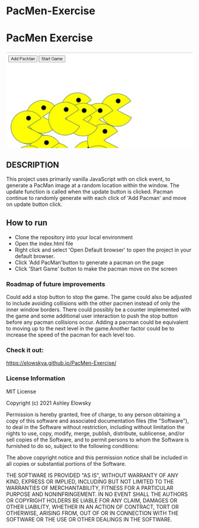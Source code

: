 # PacMen-Exercise
<h1>PacMen Exercise</h1>
<img src="/images/pacman.JPG">

<h2>DESCRIPTION</h2>
<p>This project uses primarily vanilla JavaScript with on click event, to generate a PacMan image at a random location within the window. The update function is called when the update button is clicked.
    Pacman continue to randomly generate with each click of 'Add Pacman' and move on update button click.</p>

<h2>How to run</h2>
<ul>
<li>Clone the repository into your local environment</li>
<li>Open the index.html file</li>
<li>Right click and select 'Open Default browser' to open the project in your default browser. </li>
<li>Click 'Add PacMan'button to generate a pacman on the page</li>
<li>Click 'Start Game' button to make the pacman move on the screen</li>
</ul>

<h3>Roadmap of future improvements</h3>
<p>Could add a stop button to stop the game. The game could also be adjusted to include avoiding collisions with the other pacmen instead of only the inner window borders. There could possibly be
a counter implemented with the game and some additional user interaction to push the stop button before any pacman collisions occur. Adding a pacman could be equivalent to moving up to the next level in the game.Another factor could be to increase the speed of the pacman for each level too.

<h3>Check it out:</h3>
<a href="https://elowskya.github.io/PacMen-Exercise/">https://elowskya.github.io/PacMen-Exercise/</a>

<h3>License Information</h3>
MIT License

Copyright (c) 2021 Ashley Elowsky

Permission is hereby granted, free of charge, to any person obtaining a copy
of this software and associated documentation files (the "Software"), to deal
in the Software without restriction, including without limitation the rights
to use, copy, modify, merge, publish, distribute, sublicense, and/or sell
copies of the Software, and to permit persons to whom the Software is
furnished to do so, subject to the following conditions:

The above copyright notice and this permission notice shall be included in all
copies or substantial portions of the Software.

THE SOFTWARE IS PROVIDED "AS IS", WITHOUT WARRANTY OF ANY KIND, EXPRESS OR
IMPLIED, INCLUDING BUT NOT LIMITED TO THE WARRANTIES OF MERCHANTABILITY,
FITNESS FOR A PARTICULAR PURPOSE AND NONINFRINGEMENT. IN NO EVENT SHALL THE
AUTHORS OR COPYRIGHT HOLDERS BE LIABLE FOR ANY CLAIM, DAMAGES OR OTHER
LIABILITY, WHETHER IN AN ACTION OF CONTRACT, TORT OR OTHERWISE, ARISING FROM,
OUT OF OR IN CONNECTION WITH THE SOFTWARE OR THE USE OR OTHER DEALINGS IN THE
SOFTWARE.